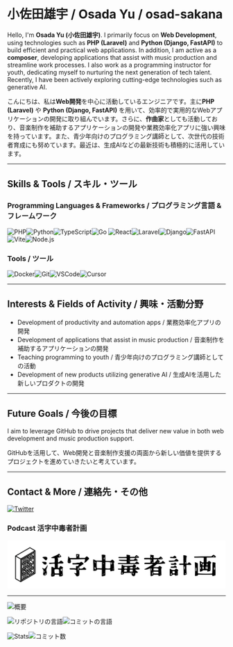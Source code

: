 # 小佐田雄宇 / Osada Yu / osad-sakana

Hello, I'm **Osada Yu (小佐田雄宇)**. I primarily focus on **Web Development**, using technologies such as **PHP (Laravel)** and **Python (Django, FastAPI)** to build efficient and practical web applications. In addition, I am active as a **composer**, developing applications that assist with music production and streamline work processes. I also work as a programming instructor for youth, dedicating myself to nurturing the next generation of tech talent. Recently, I have been actively exploring cutting-edge technologies such as generative AI.

こんにちは、私は**Web開発**を中心に活動しているエンジニアです。主に**PHP (Laravel)** や **Python (Django, FastAPI)** を用いて、効率的で実用的なWebアプリケーションの開発に取り組んでいます。さらに、**作曲家**としても活動しており、音楽制作を補助するアプリケーションの開発や業務効率化アプリに強い興味を持っています。また、青少年向けのプログラミング講師として、次世代の技術者育成にも努めています。最近は、生成AIなどの最新技術も積極的に活用しています。

---

## Skills & Tools / スキル・ツール

### Programming Languages & Frameworks / プログラミング言語 & フレームワーク

![PHP](https://img.shields.io/badge/PHP-777BB4?logo=php&logoColor=white)![Python](https://img.shields.io/badge/Python-3776AB?logo=python&logoColor=white)![TypeScript](https://img.shields.io/badge/TypeScript-3178C6?logo=typescript&logoColor=white)![Go](https://img.shields.io/badge/Go-00ADD8?logo=go&logoColor=white)
![React](https://img.shields.io/badge/React-61DAFB?logo=react&logoColor=black)![Laravel](https://img.shields.io/badge/Laravel-FF2D20?logo=laravel&logoColor=white)![Django](https://img.shields.io/badge/Django-092E20?logo=django&logoColor=white)![FastAPI](https://img.shields.io/badge/FastAPI-009688?logo=fastapi&logoColor=white)![Vite](https://img.shields.io/badge/Vite-646CFF?logo=vite&logoColor=white)![Node.js](https://img.shields.io/badge/Node.js-339933?logo=node.js&logoColor=white)

### Tools / ツール

![Docker](https://img.shields.io/badge/Docker-2496ED?logo=docker&logoColor=white)![Git](https://img.shields.io/badge/Git-F05032?logo=git&logoColor=white)![VSCode](https://img.shields.io/badge/VSCode-007ACC?logo=visual-studio-code&logoColor=white)![Cursor](https://img.shields.io/badge/Cursor-121212?logo=cursor&logoColor=white)

---

## Interests & Fields of Activity / 興味・活動分野

- Development of productivity and automation apps / 業務効率化アプリの開発
- Development of applications that assist in music production / 音楽制作を補助するアプリケーションの開発
- Teaching programming to youth / 青少年向けのプログラミング講師としての活動
- Development of new products utilizing generative AI / 生成AIを活用した新しいプロダクトの開発

---

## Future Goals / 今後の目標

I aim to leverage GitHub to drive projects that deliver new value in both web development and music production support.

GitHubを活用して、Web開発と音楽制作支援の両面から新しい価値を提供するプロジェクトを進めていきたいと考えています。

---

## Contact & More / 連絡先・その他

[![Twitter](https://img.shields.io/badge/Twitter-1DA1F2?logo=twitter&logoColor=white)](https://twitter.com/osad_sakana)

### Podcast 活字中毒者計画

<a href="https://katsujikyo.net/"><img src="./images/katsuji_logo.png" alt="活字中毒者計画"></a>

---

![概要](http://github-profile-summary-cards.vercel.app/api/cards/profile-details?username=osad-sakana&theme=dracula)

![リポジトリの言語](http://github-profile-summary-cards.vercel.app/api/cards/repos-per-language?username=osad-sakana&theme=dracula)![コミットの言語](http://github-profile-summary-cards.vercel.app/api/cards/most-commit-language?username=osad-sakana&theme=dracula)

![Stats](http://github-profile-summary-cards.vercel.app/api/cards/stats?username=osad-sakana&theme=dracula)![コミット数](http://github-profile-summary-cards.vercel.app/api/cards/productive-time?username=osad-sakana&theme=dracula&utcOffset=8)
